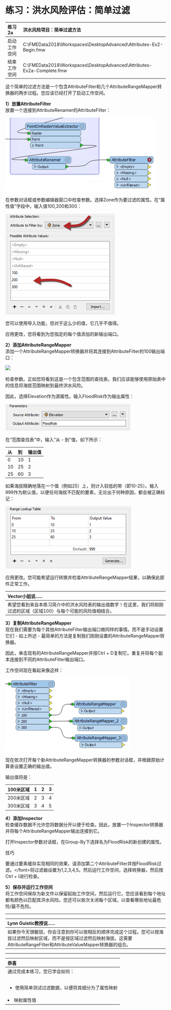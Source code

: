 # 练习：洪水风险评估：简单过滤

| 练习2a | 洪水风险项目：简单过滤方法 |
| :---|:--- |
| 启动工作空间 | C:\FMEData2018\Workspaces\DesktopAdvanced\Attributes-Ex2-Begin.fmw |
| 结束工作空间 | C:\FMEData2018\Workspaces\DesktopAdvanced\Attributes-Ex2a-Complete.fmw |

这个简单的过滤方法是一个包含AttributeFilter和几个AttributeRangeMapper转换器的两步过程。您应该已经打开了启动工作空间。

  
**1）放置AttributeFilter**  
放置一个连接到AttributeRenamer的AttributeFilter：

[![](../../.gitbook/assets/img1.219.ex2a.attributefilteroncanvas.png)](https://github.com/safesoftware/FMETraining/blob/Desktop-Advanced-2018/DesktopAdvanced1Attributes/Images/Img1.219.Ex2a.AttributeFilterOnCanvas.png)

在参数对话框或参数编辑器窗口中检查参数。选择Zone作为要过滤的属性。在“属性值”字段中，输入值100,200和300：

[![](../../.gitbook/assets/img1.220.ex2a.attributefilterparameters.png)](https://github.com/safesoftware/FMETraining/blob/Desktop-Advanced-2018/DesktopAdvanced1Attributes/Images/Img1.220.Ex2a.AttributeFilterParameters.png)

您可以使用导入功能，但对于这么少的值，它几乎不值得。

应用更改，您将看到为您指定的每个值添加的新输出端口。

  
**2）添加AttributeRangeMapper**  
添加一个AttributeRangeMapper转换器并将其连接到AttributeFilter的100输出端口：

[![](https://github.com/xuhengxx/FMETraining-1/tree/8f6a5c8abb7fbfdbef1e0e8b81b6c860e9fbbd6d/DesktopAdvanced1Attributes/Images/ImagesImg1.221.Ex2a.AttributeRangeMapperOnCanvas.png)](https://github.com/safesoftware/FMETraining/blob/Desktop-Advanced-2018/DesktopAdvanced1Attributes/Images/Img1.221.Ex2a.AttributeRangeMapperOnCanvas.png)

检查参数。正如您将看到这是一个包含范围的查找表。我们应该能够使用原始表中的信息将海拔范围映射到最终洪水风险。

因此，选择Elevation作为源属性。输入FloodRisk作为输出属性：

[![](../../.gitbook/assets/img1.222.ex2a.attributerangemapperparameters1.png)](https://github.com/safesoftware/FMETraining/blob/Desktop-Advanced-2018/DesktopAdvanced1Attributes/Images/Img1.222.Ex2a.AttributeRangeMapperParameters1.png)

在“范围查找表”中，输入“从 - 到”值，如下所示：

| 从 | 到 | 输出值 |
| :--- | :--- | :--- |
| 0 | 10 | 1 |
| 10 | 25 | 2 |
| 25 | 60 | 3 |

如果海拔精确地落在一个值（例如25）上，则计入较低的带（即10-25）。输入999作为默认值，以便任何海拔不匹配的要素，无论出于何种原因，都会被正确标记：

[![](../../.gitbook/assets/img1.223.ex2a.attributerangemapperparameters2.png)](https://github.com/safesoftware/FMETraining/blob/Desktop-Advanced-2018/DesktopAdvanced1Attributes/Images/Img1.223.Ex2a.AttributeRangeMapperParameters2.png)

应用更改。您可能希望运行转换并检查AttributeRangeMapper结果，以确保此部件正常工作。

|  Vector小姐说...... |
| :--- |
|  希望您看到来自本练习简介中的洪水风险表的输出值数字！在这里，我们将刚刚过滤的区域（区域100）与每个可能的风险值相结合。 |

  
**3）复制AttributeRangeMapper**  
现在我们需要为每个其他AttributeFilter输出端口做同样的事情。而不是手动设置它们 - 如上所述 - 最简单的方法是复制我们刚刚设置的AttributeRangeMapper转换器。

因此，单击现有的AttributeRangeMapper并按Ctrl + D复制它。重复并将每个副本连接到不同的AttributeFilter输出端口。

工作空间现在看起来像这样：

[![](../../.gitbook/assets/img1.224.ex2a.attributerangemappersx3.png)](https://github.com/safesoftware/FMETraining/blob/Desktop-Advanced-2018/DesktopAdvanced1Attributes/Images/Img1.224.Ex2a.AttributeRangeMappersx3.png)

现在依次打开每个新AttributeRangeMapper转换器的参数对话框，并根据原始计算表设置正确的输出值。

输出值将是：

| 100米区域 | 1 | 2 | 3 |
| :--- | :--- | :--- | :--- |
| 200米区域 | 2 | 3 | 4 |
| 300米区域 | 3 | 4 | 5 |

  
**4）添加Inspector**  
检查缓存数据不允许您将数据分开以便于检查。因此，放置一个Inspector转换器并将每个AttributeRangeMapper输出连接到它。

打开Inspector参数对话框，在Group-By下选择名为FloodRisk的新创建的属性。

 技巧

要通过要素缓存实现相同的效果，请添加第二个AttributeFilter并按FloodRisk过滤。&lt;/font&gt;将过滤器设置为1,2,3,4,5。然后运行工作空间，选择转换器，然后按Ctrl + I进行检查。

  
**5）保存并运行工作空间**  
将工作空间保存为新文件以保留起始工作空间，然后运行它。您应该看到每个地址都有颜色以匹配其洪水风险。您还可以依次关闭每个区域，以查看哪些地址最危险/最不危险。

 ---
 
| Lynn Guistic教授说...... |
| :--- |
| 如果你今天很敏锐，你会注意到你可以按相反的顺序完成这个过程。您可以按海拔过滤然后映射区域，而不是按区域过滤然后映射海拔。这需要AttributeRangeFilter和AttributeValueMapper转换器的组合。 |

---

| 恭喜 |
| :--- |
| 通过完成本练习，您已学会如何：<br><br><ul><li>使用简单测试过滤数据，以便将其细分为了属性映射</li>
<li>映射属性值</li></ul>  |



